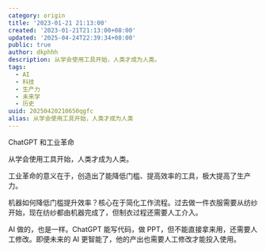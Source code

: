 ```yaml
---
category: origin
title: '2023-01-21 21:13:00'
created: '2023-01-21T21:13:00+08:00'
updated: '2025-04-24T22:39:34+08:00'
public: true
author: dkphhh
description: 从学会使用工具开始，人类才成为人类。
tags:
  - AI
  - 科技
  - 生产力
  - 未来学
  - 历史
uuid: 20250420210650qgfc
alias: 从学会使用工具开始，人类才成为人类
---
```


ChatGPT 和工业革命

从学会使用工具开始，人类才成为人类。

工业革命的意义在于，创造出了能降低门槛、提高效率的工具，极大提高了生产力。

机器如何降低门槛提升效率？核心在于简化工作流程。过去做一件衣服需要从纺纱开始，现在纺纱都由机器完成了，但制衣过程还需要人工介入。

AI 做的，也是一样。ChatGPT 能写代码，做 PPT，但不能直接拿来用，还需要人工修改。即便未来的 AI 更智能了，他的产出也需要人工修改才能投入使用。
